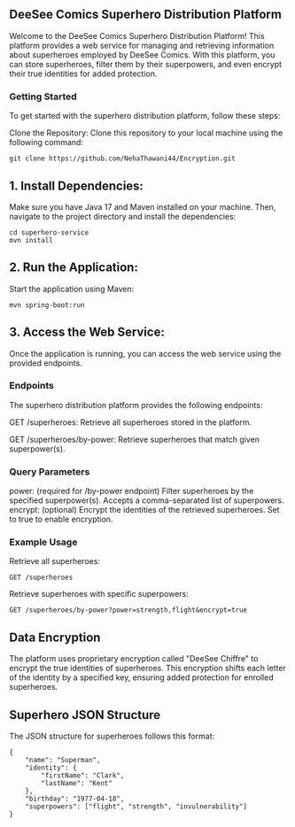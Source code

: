 ## DeeSee Comics Superhero Distribution Platform
Welcome to the DeeSee Comics Superhero Distribution Platform! This platform provides a web service for managing and retrieving information about superheroes employed by DeeSee Comics. With this platform, you can store superheroes, filter them by their superpowers, and even encrypt their true identities for added protection.

### Getting Started
To get started with the superhero distribution platform, follow these steps:

Clone the Repository: Clone this repository to your local machine using the following command:

```
git clone https://github.com/NehaThawani44/Encryption.git
```

## 1. Install Dependencies: 
Make sure you have Java 17 and Maven installed on your machine. Then, navigate to the project directory and install the dependencies:

```
cd superhero-service
mvn install
```
## 2. Run the Application: 
Start the application using Maven:

```
mvn spring-boot:run
```

## 3. Access the Web Service: 
Once the application is running, you can access the web service using the provided endpoints.

### Endpoints
The superhero distribution platform provides the following endpoints:

GET /superheroes: Retrieve all superheroes stored in the platform.

GET /superheroes/by-power: Retrieve superheroes that match given superpower(s).

### Query Parameters
power: (required for /by-power endpoint) Filter superheroes by the specified superpower(s). Accepts a comma-separated list of superpowers.
encrypt: (optional) Encrypt the identities of the retrieved superheroes. Set to true to enable encryption.

### Example Usage
Retrieve all superheroes:
```
GET /superheroes
```
 
Retrieve superheroes with specific superpowers:
```
GET /superheroes/by-power?power=strength,flight&encrypt=true
```
## Data Encryption
The platform uses proprietary encryption called "DeeSee Chiffre" to encrypt the true identities of superheroes. This encryption shifts each letter of the identity by a specified key, ensuring added protection for enrolled superheroes.

## Superhero JSON Structure
The JSON structure for superheroes follows this format:

```
{
    "name": "Superman",
    "identity": {
        "firstName": "Clark",
        "lastName": "Kent"
    },
    "birthday": "1977-04-18",
    "superpowers": ["flight", "strength", "invulnerability"]
}
```
